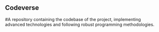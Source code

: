## Codeverse
#A repository containing the codebase of the project, implementing advanced technologies and following robust programming methodologies.
 
           
          
      
